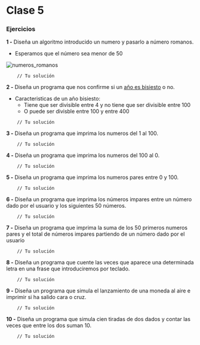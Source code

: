 # Clase 5

### Ejercicios

**1 -** Diseña un algoritmo introducido un numero y pasarlo a número romanos.
- Esperamos que el número sea menor de 50

![numeros_romanos](https://eloviparo.files.wordpress.com/2009/09/numeros-romans.jpg?w=466&h=172)

```
    // Tu solución
```

**2 -** Diseña un programa que nos confirme si un [año es bisiesto](https://es.wikipedia.org/wiki/A%C3%B1o_bisiesto) o no.
- Caracteristicas de un año bisiesto:
	- Tiene que ser divisible entre 4 y no tiene que ser divisible entre 100
	- O puede ser divisble entre 100 y entre 400
```
    // Tu solución
```

**3 -** Diseña un programa que imprima los numeros del 1 al 100.
```
    // Tu solución
```

**4 -** Diseña un programa que imprima los numeros del 100 al 0.
```
    // Tu solución
```

**5 -** Diseña un programa que imprima los numeros pares entre 0 y 100.
```
    // Tu solución
```

**6 -** Diseña un programa que imprima los números impares entre un número dado por el usuario y los siguientes 50 números.
```
    // Tu solución
```

**7 -** Diseña un programa que imprima la suma de los 50 primeros numeros pares y el total de números impares partiendo de un número dado por el usuario
```
    // Tu solución
```

**8 -** Diseña un programa que cuente las veces que aparece una determinada letra en una frase que introduciremos por teclado.
```
    // Tu solución
```

**9 -** Diseña un programa que simula el lanzamiento de una moneda al aire e imprimir si ha salido cara o cruz.
```
    // Tu solución
```

**10 -** Diseña un programa que  simula cien tiradas de dos dados y contar las veces que entre los dos suman 10.
```
    // Tu solución
```
